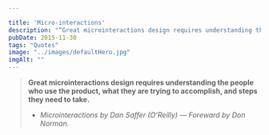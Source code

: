 ```yaml
---

title: 'Micro-interactions'
description: "“Great microinteractions design requires understanding the people who use the product, what they are trying to accomplish, and steps they need to take.” Microinteractions by Dan Saffer (O’Reilly) "
pubDate: 2015-11-30
tags: "Quotes"
image: "../images/defaultHero.jpg"
imgAlt: ""
---
```

> **Great microinteractions design requires understanding the people who use the product, what they are trying to accomplish, and steps they need to take.**
> - _Microinteractions by Dan Saffer (O’Reilly) — Foreward by Don Norman._
